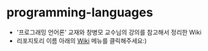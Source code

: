# programming-languages
- '프로그래밍 언어론' 교재와 창병모 교수님의 강의를 참고해서 정리한 Wiki
- 리포지토리 이름 아래의 [Wiki](https://github.com/Jjinyshin/programming-languages/wiki) 메뉴를 클릭해주세요:)
